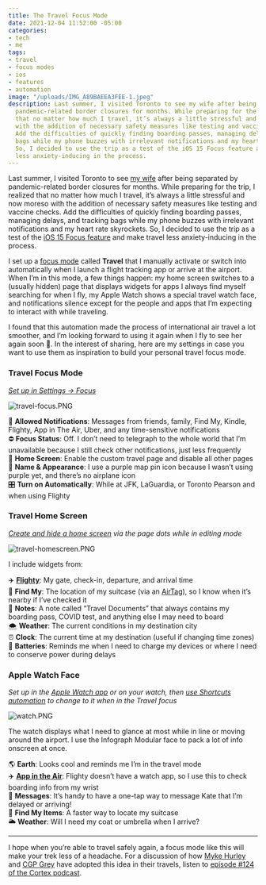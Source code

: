 ```yaml
---
title: The Travel Focus Mode
date: 2021-12-04 11:52:00 -05:00
categories:
- tech
- me
tags:
- travel
- focus modes
- ios
- features
- automation
image: "/uploads/IMG_A89BAEEA3FEE-1.jpeg"
description: Last summer, I visited Toronto to see my wife after being separated by
  pandemic-related border closures for months. While preparing for the trip, I realized
  that no matter how much I travel, it’s always a little stressful and now moreso
  with the addition of necessary safety measures like testing and vaccine checks.
  Add the difficulties of quickly finding boarding passes, managing delays, and tracking
  bags while my phone buzzes with irrelevant notifications and my heart rate skyrockets.
  So, I decided to use the trip as a test of the iOS 15 Focus feature and make travel
  less anxiety-inducing in the process.
---
```


Last summer, I visited Toronto to see [my wife](https://twitter.com/girly_juice) after being separated by pandemic-related border closures for months. While preparing for the trip, I realized that no matter how much I travel, it’s always a little stressful and now moreso with the addition of necessary safety measures like testing and vaccine checks. Add the difficulties of quickly finding boarding passes, managing delays, and tracking bags while my phone buzzes with irrelevant notifications and my heart rate skyrockets. So, I decided to use the trip as a test of the [iOS 15 Focus feature](https://support.apple.com/en-us/HT212608) and make travel less anxiety-inducing in the process.

I set up a [focus mode](https://twitter.com/mb/status/1429069655629500416) called **Travel** that I manually activate or switch into automatically when I launch a flight tracking app or arrive at the airport. When I’m in this mode, a few things happen: my home screen switches to a (usually hidden) page that displays widgets for apps I always find myself searching for when I fly, my Apple Watch shows a special travel watch face, and notifications silence except for the people and apps that I’m expecting to interact with while traveling.

I found that this automation made the process of international air travel a lot smoother, and I’m looking forward to using it again when I fly to see her again soon 🤞. In the interest of sharing, here are my settings in case you want to use them as inspiration to build your personal travel focus mode.

### Travel Focus Mode

*[Set up in Settings → Focus](https://support.apple.com/en-us/HT212608)*

![travel-focus.PNG](/uploads/travel-focus.PNG)

🔴 **Allowed Notifications**: Messages from friends, family, Find My, Kindle, Flighty, App in The Air, Uber, and any time-sensitive notifications  
⛔️ **Focus Status**: Off. I don’t need to telegraph to the whole world that I’m unavailable because I still check other notifications, just less frequently  
📱 **Home Screen**: Enable the custom travel page and disable all other pages  
📍 **Name & Appearance**: I use a purple map pin icon because I wasn’t using purple yet, and there’s no airplane icon  
🎛 **Turn on Automatically**: While at JFK, LaGuardia, or Toronto Pearson and when using Flighty  

### Travel Home Screen

*[Create and hide a home screen](https://support.apple.com/en-me/HT211345) via the page dots while in editing mode*

![travel-homescreen.PNG](/uploads/travel-homescreen.PNG)

I include widgets from:

✈️ **[Flighty](https://www.flightyapp.com)**: My gate, check-in, departure, and arrival time  
🧳 **Find My**: The location of my suitcase (via an [AirTag](https://www.apple.com/airtag/)), so I know when it’s nearby if I’ve checked it  
📒 **Notes**: A note called “Travel Documents” that always contains my boarding pass, COVID test, and anything else I may need to board  
🌨 **Weather**: The current conditions in my destination city  
⏰ **Clock**: The current time at my destination (useful if changing time zones)  
🔋 **Batteries**: Reminds me when I need to charge my devices or where I need to conserve power during delays  

### Apple Watch Face

*Set up in the [Apple Watch app](https://support.apple.com/guide/watch/faces-and-features-apde9218b440/watchos) or on your watch, then [use Shortcuts automation](https://appleinsider.com/articles/20/09/28/how-to-automatically-change-apple-watch-faces-at-certain-times-or-places) to change to it when in the Travel focus*

![watch.PNG](/uploads/watch.PNG)

The watch displays what I need to glance at most while in line or moving around the airport. I use the Infograph Modular face to pack a lot of info onscreen at once.

🌎 **Earth**: Looks cool and reminds me I’m in the travel mode   
✈️ [**App in the Air**](https://www.appintheair.mobi): Flighty doesn’t have a watch app, so I use this to check boarding info from my wrist  
💬 **Messages**: It’s handy to have a one-tap way to message Kate that I’m delayed or arriving!  
🧳 **Find My Items**: A faster way to locate my suitcase  
🌥 **Weather**: Will I need my coat or umbrella when I arrive?  

---

I hope when you’re able to travel safely again, a focus mode like this will make your trek less of a headache. For a discussion of how [Myke Hurley](https://twitter.com/imyke?ref_src=twsrc%5Egoogle%7Ctwcamp%5Eserp%7Ctwgr%5Eauthor) and [CGP Grey](https://twitter.com/cgpgrey) have adopted this idea in their travels, listen to [episode #124 of the Cortex podcast](https://www.relay.fm/cortex/124).